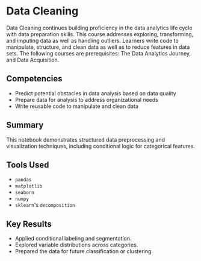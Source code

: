 # Data Cleaning

Data Cleaning continues building proficiency in the data analytics life cycle with data preparation skills. This course addresses exploring, transforming, and imputing data as well as handling outliers. Learners write code to manipulate, structure, and clean data as well as to reduce features in data sets. The following courses are prerequisites: The Data Analytics Journey, and Data Acquisition.

## Competencies
- Predict potential obstacles in data analysis based on data quality
- Prepare data for analysis to address organizational needs
- Write reusable code to manipulate and clean data

## Summary
This notebook demonstrates structured data preprocessing and visualization techniques, including conditional logic for categorical features.

## Tools Used
- `pandas`
- `matplotlib`
- `seaborn`
- `numpy`
- `sklearn`'s `decomposition`

## Key Results
- Applied conditional labeling and segmentation.
- Explored variable distributions across categories.
- Prepared the data for future classification or clustering.




